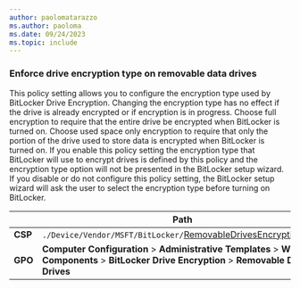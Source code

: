 ```yaml
---
author: paolomatarazzo
ms.author: paoloma
ms.date: 09/24/2023
ms.topic: include
---
```


### Enforce drive encryption type on removable data drives

This policy setting allows you to configure the encryption type used by BitLocker Drive Encryption. Changing the encryption type has no effect if the drive is already encrypted or if encryption is in progress. Choose full encryption to require that the entire drive be encrypted when BitLocker is turned on. Choose used space only encryption to require that only the portion of the drive used to store data is encrypted when BitLocker is turned on. If you enable this policy setting the encryption type that BitLocker will use to encrypt drives is defined by this policy and the encryption type option will not be presented in the BitLocker setup wizard. If you disable or do not configure this policy setting, the BitLocker setup wizard will ask the user to select the encryption type before turning on BitLocker.

|  | Path |
|--|--|
| **CSP** | `./Device/Vendor/MSFT/BitLocker/`[RemovableDrivesEncryptionType](/windows/client-management/mdm/bitlocker-csp#removabledrivesencryptiontype) |
| **GPO** | **Computer Configuration** > **Administrative Templates** > **Windows Components** > **BitLocker Drive Encryption** > **Removable Data Drives** |
